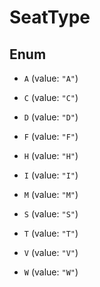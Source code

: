 

# SeatType

## Enum


* `A` (value: `"A"`)

* `C` (value: `"C"`)

* `D` (value: `"D"`)

* `F` (value: `"F"`)

* `H` (value: `"H"`)

* `I` (value: `"I"`)

* `M` (value: `"M"`)

* `S` (value: `"S"`)

* `T` (value: `"T"`)

* `V` (value: `"V"`)

* `W` (value: `"W"`)



